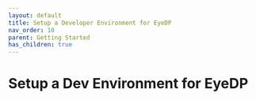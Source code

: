 ```yaml
---
layout: default
title: Setup a Developer Environment for EyeDP
nav_order: 10
parent: Getting Started
has_children: true
---
```


# Setup a Dev Environment for EyeDP